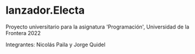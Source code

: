 # lanzador.Electa
Proyecto universitario para la asignatura 'Programación', Universidad de la Frontera 2022

Integrantes: Nicolás Paila y Jorge Quidel

